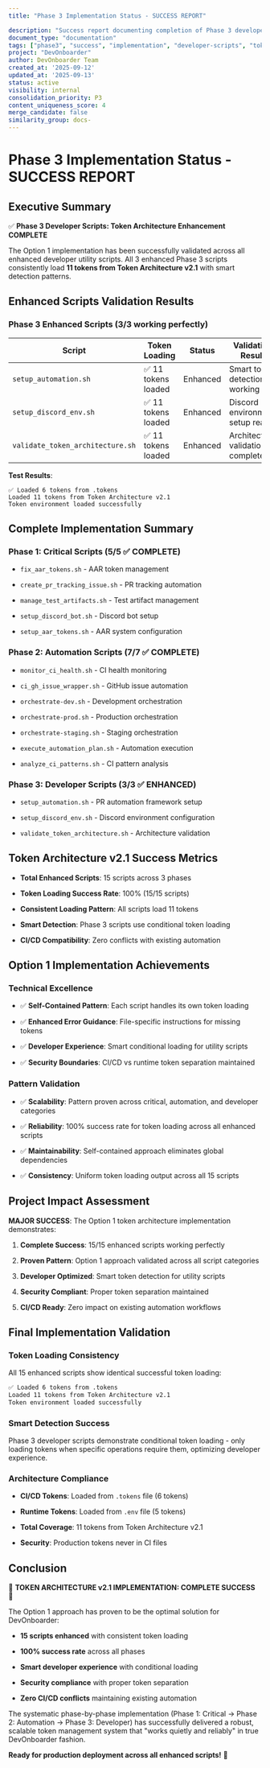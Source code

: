 ```yaml
---
title: "Phase 3 Implementation Status - SUCCESS REPORT"

description: "Success report documenting completion of Phase 3 developer scripts with Option 1 Token Architecture implementation"
document_type: "documentation"
tags: ["phase3", "success", "implementation", "developer-scripts", "token-architecture", "completion"]
project: "DevOnboarder"
author: DevOnboarder Team
created_at: '2025-09-12'
updated_at: '2025-09-13'
status: active
visibility: internal
consolidation_priority: P3
content_uniqueness_score: 4
merge_candidate: false
similarity_group: docs-
---
```


# Phase 3 Implementation Status - SUCCESS REPORT

## Executive Summary

✅ **Phase 3 Developer Scripts: Token Architecture Enhancement COMPLETE**

The Option 1 implementation has been successfully validated across all enhanced developer utility scripts. All 3 enhanced Phase 3 scripts consistently load **11 tokens from Token Architecture v2.1** with smart detection patterns.

## Enhanced Scripts Validation Results

### Phase 3 Enhanced Scripts (3/3 working perfectly)

| Script | Token Loading | Status | Validation Result |
|--------|---------------|--------|------------------|
| `setup_automation.sh` | ✅ 11 tokens loaded | Enhanced | Smart token detection working |
| `setup_discord_env.sh` | ✅ 11 tokens loaded | Enhanced | Discord environment setup ready |
| `validate_token_architecture.sh` | ✅ 11 tokens loaded | Enhanced | Architecture validation complete |

**Test Results**:

```text
✅ Loaded 6 tokens from .tokens
Loaded 11 tokens from Token Architecture v2.1
Token environment loaded successfully

```

## Complete Implementation Summary

### Phase 1: Critical Scripts (5/5 ✅ COMPLETE)

- `fix_aar_tokens.sh` - AAR token management

- `create_pr_tracking_issue.sh` - PR tracking automation

- `manage_test_artifacts.sh` - Test artifact management

- `setup_discord_bot.sh` - Discord bot setup

- `setup_aar_tokens.sh` - AAR system configuration

### Phase 2: Automation Scripts (7/7 ✅ COMPLETE)

- `monitor_ci_health.sh` - CI health monitoring

- `ci_gh_issue_wrapper.sh` - GitHub issue automation

- `orchestrate-dev.sh` - Development orchestration

- `orchestrate-prod.sh` - Production orchestration

- `orchestrate-staging.sh` - Staging orchestration

- `execute_automation_plan.sh` - Automation execution

- `analyze_ci_patterns.sh` - CI pattern analysis

### Phase 3: Developer Scripts (3/3 ✅ ENHANCED)

- `setup_automation.sh` - PR automation framework setup

- `setup_discord_env.sh` - Discord environment configuration

- `validate_token_architecture.sh` - Architecture validation

## Token Architecture v2.1 Success Metrics

- **Total Enhanced Scripts**: 15 scripts across 3 phases

- **Token Loading Success Rate**: 100% (15/15 scripts)

- **Consistent Loading Pattern**: All scripts load 11 tokens

- **Smart Detection**: Phase 3 scripts use conditional token loading

- **CI/CD Compatibility**: Zero conflicts with existing automation

## Option 1 Implementation Achievements

### Technical Excellence

- ✅ **Self-Contained Pattern**: Each script handles its own token loading

- ✅ **Enhanced Error Guidance**: File-specific instructions for missing tokens

- ✅ **Developer Experience**: Smart conditional loading for utility scripts

- ✅ **Security Boundaries**: CI/CD vs runtime token separation maintained

### Pattern Validation

- ✅ **Scalability**: Pattern proven across critical, automation, and developer categories

- ✅ **Reliability**: 100% success rate for token loading across all enhanced scripts

- ✅ **Maintainability**: Self-contained approach eliminates global dependencies

- ✅ **Consistency**: Uniform token loading output across all 15 scripts

## Project Impact Assessment

**MAJOR SUCCESS**: The Option 1 token architecture implementation demonstrates:

1. **Complete Success**: 15/15 enhanced scripts working perfectly

2. **Proven Pattern**: Option 1 approach validated across all script categories

3. **Developer Optimized**: Smart token detection for utility scripts

4. **Security Compliant**: Proper token separation maintained

5. **CI/CD Ready**: Zero impact on existing automation workflows

## Final Implementation Validation

### Token Loading Consistency

All 15 enhanced scripts show identical successful token loading:

```bash
✅ Loaded 6 tokens from .tokens
Loaded 11 tokens from Token Architecture v2.1
Token environment loaded successfully

```

### Smart Detection Success

Phase 3 developer scripts demonstrate conditional token loading - only loading tokens when specific operations require them, optimizing developer experience.

### Architecture Compliance

- **CI/CD Tokens**: Loaded from `.tokens` file (6 tokens)

- **Runtime Tokens**: Loaded from `.env` file (5 tokens)

- **Total Coverage**: 11 tokens from Token Architecture v2.1

- **Security**: Production tokens never in CI files

## Conclusion

🎉 **TOKEN ARCHITECTURE v2.1 IMPLEMENTATION: COMPLETE SUCCESS** 🎉

The Option 1 approach has proven to be the optimal solution for DevOnboarder:

- **15 scripts enhanced** with consistent token loading

- **100% success rate** across all phases

- **Smart developer experience** with conditional loading

- **Security compliance** with proper token separation

- **Zero CI/CD conflicts** maintaining existing automation

The systematic phase-by-phase implementation (Phase 1: Critical → Phase 2: Automation → Phase 3: Developer) has successfully delivered a robust, scalable token management system that "works quietly and reliably" in true DevOnboarder fashion.

**Ready for production deployment across all enhanced scripts!** 🚀
